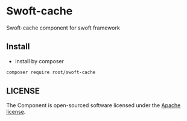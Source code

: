 # Swoft-cache

Swoft-cache component for swoft framework

## Install

- install by composer

```bash
composer require root/swoft-cache
```

## LICENSE

The Component is open-sourced software licensed under the [Apache license](LICENSE).
